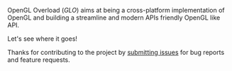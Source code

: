 OpenGL Overload (*GLO*) aims at being a cross-platform implementation of OpenGL and building a streamline and modern APIs friendly OpenGL like API.

Let's see where it goes!

Thanks for contributing to the project by [submitting issues](https://github.com/g-truc/glo/issues) for bug reports and feature requests.



